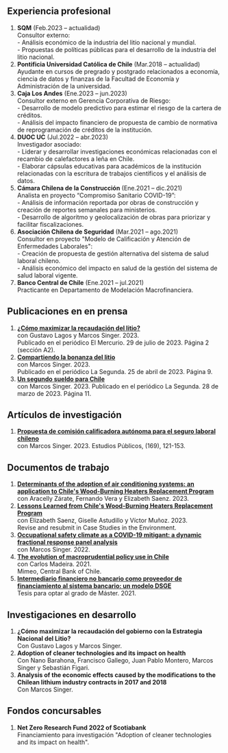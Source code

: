 ## Experiencia profesional
1. **SQM** (Feb.2023 – actualidad)  
Consultor externo:  
\- Análisis económico de la industria del litio nacional y mundial.  
\- Propuestas de políticas públicas para el desarrollo de la industria del litio nacional. 
2. **Pontificia Universidad Católica de Chile** (Mar.2018 – actualidad)  
Ayudante en cursos de pregrado y postgrado relacionados a economía, ciencia de datos y finanzas de la Facultad de Economía y Administración de la universidad. 
3. **Caja Los Andes** (Ene.2023 – jun.2023)  
Consultor externo en Gerencia Corporativa de Riesgo:  
\- Desarrollo de modelo predictivo para estimar el riesgo de la cartera de créditos.  
\- Análisis del impacto financiero de propuesta de cambio de normativa de reprogramación de créditos de la institución. 
4. **DUOC UC** (Jul.2022 – abr.2023)  
Investigador asociado:  
\- Liderar y desarrollar investigaciones económicas relacionadas con el recambio de calefactores a leña en Chile.  
\- Elaborar cápsulas educativas para académicos de la institución relacionadas con la escritura de trabajos científicos y el análisis de datos. 
5. **Cámara Chilena de la Construcción** (Ene.2021 – dic.2021)  
Analista en proyecto “Compromiso Sanitario COVID-19”:  
\- Análisis de información reportada por obras de construcción y creación de reportes semanales para ministerios.  
\- Desarrollo de algoritmo y geolocalización de obras para priorizar y facilitar fiscalizaciones. 
6. **Asociación Chilena de Seguridad** (Mar.2021 – ago.2021)  
Consultor en proyecto "Modelo de Calificación y Atención de Enfermedades Laborales":  
\- Creación de propuesta de gestión alternativa del sistema de salud laboral chileno.  
\- Análisis económico del impacto en salud de la gestión del sistema de salud laboral vigente. 
7. **Banco Central de Chile** (Ene.2021 – jul.2021)  
Practicante en Departamento de Modelación Macrofinanciera. 

## Publicaciones en en prensa
1. [**¿Cómo maximizar la recaudación del litio?**](https://fco-olivares.github.io/nc/C_maxrecSQM_EM.pdf)  
con Gustavo Lagos y Marcos Singer. 2023.  
Publicado en el periódico El Mercurio. 29 de julio de 2023. Página 2 (sección A2).
2. [**Compartiendo la bonanza del litio**](https://fco-olivares.github.io/nc/C_cblSQM_LS.pdf)  
con Marcos Singer. 2023.  
Publicado en el periódico La Segunda. 25 de abril de 2023. Página 9.
3. [**Un segundo sueldo para Chile**](https://fco-olivares.github.io/nc/C_ssSQM_LS.pdf)  
con Marcos Singer. 2023. 
Publicado en el periódico La Segunda. 28 de marzo de 2023. Página 11.

## Artículos de investigación
1. [**Propuesta de comisión calificadora autónoma para el seguro laboral chileno**](https://doi.org/10.38178/07183089/2154220112)  
con Marcos Singer. 2023.
Estudios Públicos, (169), 121-153.

## Documentos de trabajo
1. [**Determinants of the adoption of air conditioning systems: an application to Chile's Wood-Burning Heaters Replacement Program**](https://fco-olivares.github.io/wp/adoption_acs.pdf)  
con Aracelly Zárate, Fernando Vera y Elizabeth Saenz. 2023.
2. [**Lessons Learned from Chile's Wood-Burning Heaters Replacement Program**](https://fco-olivares.github.io/wp/cs_heaters.pdf)  
con Elizabeth Saenz, Giselle Astudillo y Víctor Muñoz. 2023.  
Revise and resubmit in Case Studies in the Environment.
3. [**Occupational safety climate as a COVID-19 mitigant: a dynamic fractional response panel analysis**](https://fco-olivares.github.io/wp/sc_covid.pdf)  
con Marcos Singer. 2022.
4. [**The evolution of macroprudential policy use in Chile**](https://fco-olivares.github.io/ap/mp_chile.pdf)  
con Carlos Madeira. 2021.  
Mimeo, Central Bank of Chile.
5. [**Intermediario financiero no bancario como proveedor de financiamiento al sistema bancario: un modelo DSGE**](https://fco-olivares.github.io/ap/nbfi_dsge.pdf)  
Tesis para optar al grado de Máster. 2021.  

## Investigaciones en desarrollo
1. **¿Cómo maximizar la recaudación del gobierno con la Estrategia Nacional del Litio?**  
Con Gustavo Lagos y Marcos Singer.
2. **Adoption of cleaner technologies and its impact on health**  
Con Nano Barahona, Francisco Gallego, Juan Pablo Montero, Marcos Singer y Sebastián Figari.
3. **Analysis of the economic effects caused by the modifications to the Chilean lithium industry contracts in 2017 and 2018**  
Con Marcos Singer.

## Fondos concursables
1. **Net Zero Research Fund 2022 of Scotiabank**  
Financiamiento para investigación "Adoption of cleaner technologies and its impact on health".